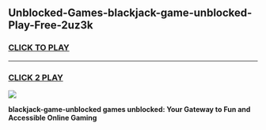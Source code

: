 
## Unblocked-Games-blackjack-game-unblocked-Play-Free-2uz3k
<h3>
<a href="https://premium76.site?title=blackjack-game-unblocked&ref=10A">CLICK TO PLAY</a></h3>
<hr>

<h3>
<a href="https://premium76.site?title=blackjack-game-unblocked&ref=10A">CLICK 2 PLAY</a>
  
</h3>

<a href="https://premium76.site?title=blackjack-game-unblocked&ref=10A"><img src="https://clearcache.store/games.png"></a>


**blackjack-game-unblocked games unblocked: Your Gateway to Fun and Accessible Online Gaming**
